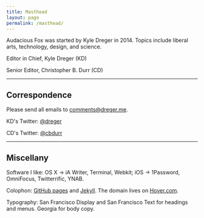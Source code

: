 ```yaml
---
title: Masthead
layout: page
permalink: /masthead/
---
```

Audacious Fox was started by Kyle Dreger in 2014. Topics include liberal arts, technology, design, and science.  

Editor in Chief, Kyle Dreger (KD)

Senior Editor, Christopher B. Durr (CD)

<hr class="large-break">

## Correspondence

Please send all emails to <comments@dreger.me>.

KD's Twitter: [@dreger](http://twitter.com/dreger)

CD's Twitter: [@cbdurr](http://twitter.com/cbdurr)

<hr class="large-break">

## Miscellany  

Software I like: OS X &rarr; iA Writer, Terminal, Webkit; iOS &rarr; 1Password, OmniFocus, Twitterrific, YNAB.

Colophon: [GitHub pages](https://pages.github.com/) and [Jekyll](https://github.com/mojombo/jekyll). The domain lives on [Hover.com](http://hover.com). 

Typography: San Francisco Display and San Francisco Text for headings and menus. Georgia for body copy. 
